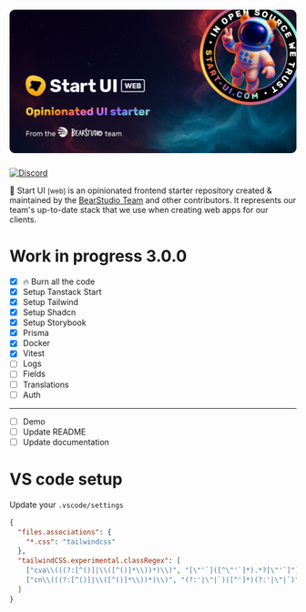 <h1 align="center"><img src=".github/assets/thumbnail.png" alt="Start UI Web" /></h1>

[![Discord](https://img.shields.io/discord/452798408491663361)](https://go.bearstudio.fr/discord)

🚀 Start UI <small>[web]</small> is an opinionated frontend starter repository created & maintained by the [BearStudio Team](https://www.bearstudio.fr/team) and other contributors.
It represents our team's up-to-date stack that we use when creating web apps for our clients.

# Work in progress 3.0.0

- [x] 🔥 Burn all the code
- [x] Setup Tanstack Start
- [x] Setup Tailwind
- [x] Setup Shadcn
- [x] Setup Storybook
- [x] Prisma
- [x] Docker
- [x] Vitest
- [ ] Logs
- [ ] Fields
- [ ] Translations
- [ ] Auth

---

- [ ] Demo
- [ ] Update README
- [ ] Update documentation

# VS code setup

Update your `.vscode/settings`

```json
{
  "files.associations": {
    "*.css": "tailwindcss"
  },
  "tailwindCSS.experimental.classRegex": [
    ["cva\\(((?:[^()]|\\([^()]*\\))*)\\)", "[\"'`]([^\"'`]*).*?[\"'`]"],
    ["cn\\(((?:[^()]|\\([^()]*\\))*)\\)", "(?:'|\"|`)([^']*)(?:'|\"|`)"]
  ]
}
```
